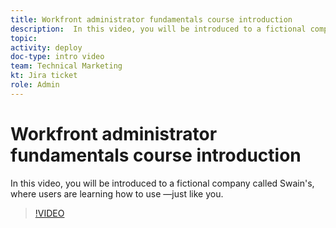 ```yaml
---
title: Workfront administrator fundamentals course introduction
description:  In this video, you will be introduced to a fictional company called Swain's, where users are learning how to use  —just like you.
topic:
activity: deploy
doc-type: intro video
team: Technical Marketing
kt: Jira ticket
role: Admin
---
```

# Workfront administrator fundamentals course introduction

In this video, you will be introduced to a fictional company called Swain's, where users are learning how to use  —just like you.

>[!VIDEO](https://video.tv.adobe.com/v/335064/?quality=12&learn=on)
